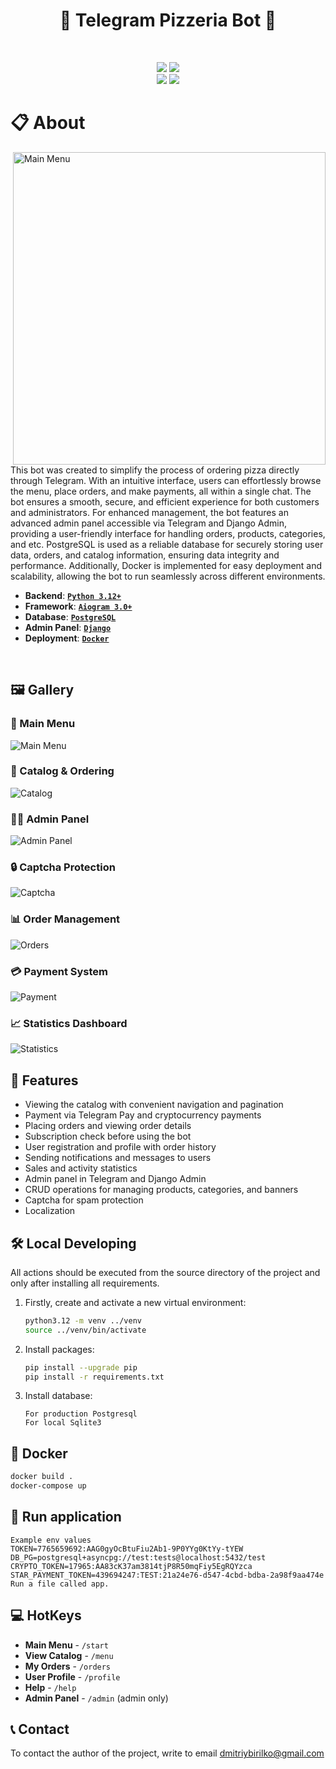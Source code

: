 <h1 align="center"> 🍕 Telegram Pizzeria Bot 🍕 </h1>

</br>

<p align="center">
  <img src="https://img.shields.io/badge/Python-3.12+-blue?style=for-the-badge&logo=python&logoColor=white">
  <img src="https://img.shields.io/badge/Aiogram-3.0+-red?style=for-the-badge&logo=telegram&logoColor=white">
  </br>
  <img src="https://img.shields.io/badge/PostgreSQL-13+-blue?style=for-the-badge&logo=postgresql&logoColor=white">
  <img src="https://img.shields.io/badge/Docker-Ready-blue?style=for-the-badge&logo=docker&logoColor=white">
  </br>
</p>

<h1 align="left"> 📋 About</h1> 

<img src="images/main_menu.png" alt="Main Menu" align="right" width="500px">

</br>

This bot was created to simplify the process of ordering pizza directly through Telegram. With an intuitive interface, users can effortlessly browse the menu, place orders, and make payments, all within a single chat. The bot ensures a smooth, secure, and efficient experience for both customers and administrators. For enhanced management, the bot features an advanced admin panel accessible via Telegram and Django Admin, providing a user-friendly interface for handling orders, products, categories, and etc. PostgreSQL is used as a reliable database for securely storing user data, orders, and catalog information, ensuring data integrity and performance. Additionally, Docker is implemented for easy deployment and scalability, allowing the bot to run seamlessly across different environments.

 - **Backend**: [**`Python 3.12+`**](https://python.org/)
 - **Framework**: [**`Aiogram 3.0+`**](https://docs.aiogram.dev/)
 - **Database**: [**`PostgreSQL`**](https://postgresql.org/)
 - **Admin Panel**: [**`Django`**](https://djangoproject.com/)
 - **Deployment**: [**`Docker`**](https://docker.com/)

</br>

## 🖼️ Gallery

### 📱 Main Menu
![Main Menu](images/main_menu.png)

### 🛒 Catalog & Ordering  
![Catalog](images/catalog.png)

### 👨‍💼 Admin Panel
![Admin Panel](images/admin_panel.png)

### 🔒 Captcha Protection
![Captcha](images/captcha.png)

### 📊 Order Management
![Orders](images/orders.png)

### 💳 Payment System
![Payment](images/payment.png)

### 📈 Statistics Dashboard
![Statistics](images/statistics.png)


## 🚀 Features
* Viewing the catalog with convenient navigation and pagination
* Payment via Telegram Pay and cryptocurrency payments
* Placing orders and viewing order details
* Subscription check before using the bot
* User registration and profile with order history
* Sending notifications and messages to users
* Sales and activity statistics
* Admin panel in Telegram and Django Admin
* CRUD operations for managing products, categories, and banners
* Captcha for spam protection
* Localization


## 🛠️ Local Developing
All actions should be executed from the source directory of the project and only after installing all requirements.

1. Firstly, create and activate a new virtual environment:
   ```bash
   python3.12 -m venv ../venv
   source ../venv/bin/activate
   ```
   
2. Install packages:
   ```bash
   pip install --upgrade pip
   pip install -r requirements.txt
   ```
   
3. Install database:
   ```
   For production Postgresql
   For local Sqlite3
   ```

## 🐳 Docker 
   ```bash
   docker build .
   docker-compose up
   ```
   
## 🚀 Run application
```
Example env values
TOKEN=7765659692:AAG0gyOcBtuFiu2Ab1-9P0YYg0KtYy-tYEW
DB_PG=postgresql+asyncpg://test:tests@localhost:5432/test
CRYPTO_TOKEN=17965:AA83cK37am3814tjP8R50mqFiy5EgRQYzca
STAR_PAYMENT_TOKEN=439694247:TEST:21a24e76-d547-4cbd-bdba-2a98f9aa474e
Run a file called app.
```

## 💻 HotKeys
* **Main Menu** - `/start`
* **View Catalog** - `/menu`
* **My Orders** - `/orders`
* **User Profile** - `/profile`
* **Help** - `/help`
* **Admin Panel** - `/admin` (admin only)

## 📞 Contact 
To contact the author of the project, write to email dmitriybirilko@gmail.com
